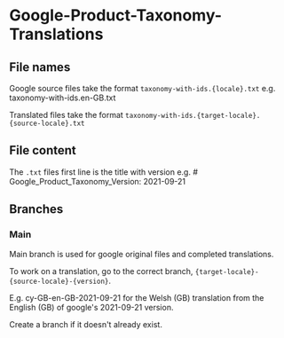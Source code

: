 # Google-Product-Taxonomy-Translations

## File names

Google source files take the format `taxonomy-with-ids.{locale}.txt`
e.g. taxonomy-with-ids.en-GB.txt

Translated files take the format `taxonomy-with-ids.{target-locale}.{source-locale}.txt`

## File content

The `.txt` files first line is the title with version
e.g. # Google_Product_Taxonomy_Version: 2021-09-21

## Branches

### Main

Main branch is used for google original files and completed translations.

To work on a translation, go to the correct branch, `{target-locale}-{source-locale}-{version}`.

E.g. cy-GB-en-GB-2021-09-21 for the Welsh (GB) translation from the English (GB) of google's 2021-09-21 version.

Create a branch if it doesn't already exist.
